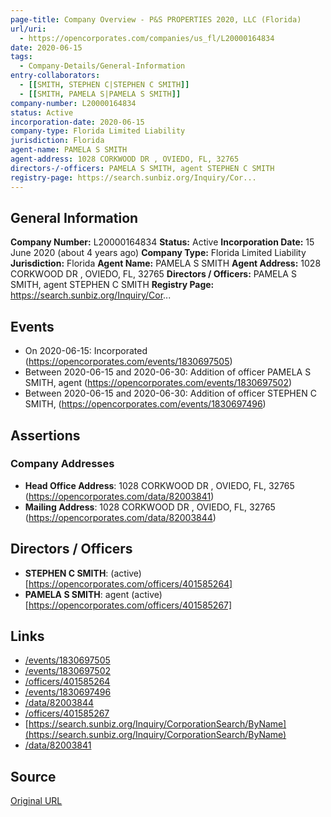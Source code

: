 ```yaml
---
page-title: Company Overview - P&S PROPERTIES 2020, LLC (Florida)
url/uri:
  - https://opencorporates.com/companies/us_fl/L20000164834
date: 2020-06-15
tags:
  - Company-Details/General-Information
entry-collaborators:
  - [[SMITH, STEPHEN C|STEPHEN C SMITH]]
  - [[SMITH, PAMELA S|PAMELA S SMITH]]
company-number: L20000164834
status: Active
incorporation-date: 2020-06-15
company-type: Florida Limited Liability
jurisdiction: Florida
agent-name: PAMELA S SMITH
agent-address: 1028 CORKWOOD DR , OVIEDO, FL, 32765
directors-/-officers: PAMELA S SMITH, agent STEPHEN C SMITH
registry-page: https://search.sunbiz.org/Inquiry/Cor...
---
```


## General Information
**Company Number:** L20000164834
**Status:** Active
**Incorporation Date:** 15 June 2020 (about 4 years ago)
**Company Type:** Florida Limited Liability
**Jurisdiction:** Florida
**Agent Name:** PAMELA S SMITH
**Agent Address:** 1028 CORKWOOD DR , OVIEDO, FL, 32765
**Directors / Officers:** PAMELA S SMITH, agent STEPHEN C SMITH
**Registry Page:** https://search.sunbiz.org/Inquiry/Cor...

## Events
- On 2020-06-15: Incorporated (https://opencorporates.com/events/1830697505)
- Between 2020-06-15 and 2020-06-30: Addition of officer PAMELA S SMITH, agent (https://opencorporates.com/events/1830697502)
- Between 2020-06-15 and 2020-06-30: Addition of officer STEPHEN C SMITH, (https://opencorporates.com/events/1830697496)

## Assertions
### Company Addresses
- **Head Office Address**: 1028 CORKWOOD DR , OVIEDO, FL, 32765 (https://opencorporates.com/data/82003841)
- **Mailing Address**: 1028 CORKWOOD DR , OVIEDO, FL, 32765 (https://opencorporates.com/data/82003844)

## Directors / Officers
- **STEPHEN C SMITH**:  (active) [https://opencorporates.com/officers/401585264]
- **PAMELA S SMITH**: agent (active) [https://opencorporates.com/officers/401585267]

## Links
- [/events/1830697505](/events/1830697505)
- [/events/1830697502](/events/1830697502)
- [/officers/401585264](/officers/401585264)
- [/events/1830697496](/events/1830697496)
- [/data/82003844](/data/82003844)
- [/officers/401585267](/officers/401585267)
- [https://search.sunbiz.org/Inquiry/CorporationSearch/ByName](https://search.sunbiz.org/Inquiry/CorporationSearch/ByName)
- [/data/82003841](/data/82003841)

## Source
[Original URL](https://opencorporates.com/companies/us_fl/L20000164834)
